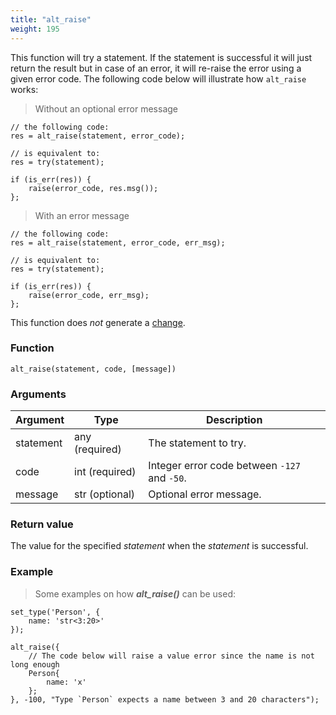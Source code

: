 ```yaml
---
title: "alt_raise"
weight: 195
---
```


This function will try a statement. If the statement is successful it will just return the result but in case of an error, it will re-raise the error using a given error code.
The following code below will illustrate how `alt_raise` works:

>Without an optional error message

```thingsdb,syntax_only
// the following code:
res = alt_raise(statement, error_code);

// is equivalent to:
res = try(statement);

if (is_err(res)) {
    raise(error_code, res.msg());
};
```

>With an error message

```thingsdb,syntax_only
// the following code:
res = alt_raise(statement, error_code, err_msg);

// is equivalent to:
res = try(statement);

if (is_err(res)) {
    raise(error_code, err_msg);
};
```

This function does *not* generate a [change](../../overview/changes).

### Function

`alt_raise(statement, code, [message])`

### Arguments

Argument | Type | Description
-------- | ---- | -----------
statement | any (required) | The statement to try.
code | int (required) | Integer error code between `-127` and `-50`.
message | str (optional) | Optional error message.

### Return value

The value for the specified *statement* when the *statement* is successful.

### Example

> Some examples on how ***alt_raise()*** can be used:

```thingsdb,should_err
set_type('Person', {
    name: 'str<3:20>'
});

alt_raise({
    // The code below will raise a value error since the name is not long enough
    Person{
        name: 'x'
    };
}, -100, "Type `Person` expects a name between 3 and 20 characters");
```
